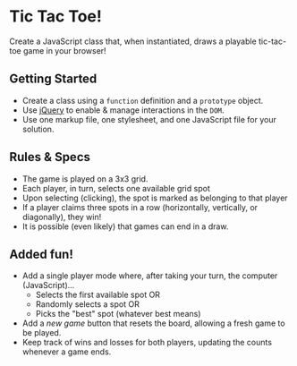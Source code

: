 # Tic Tac Toe!
Create a JavaScript class that, when instantiated, draws a playable tic-tac-toe game in your browser!

## Getting Started
- Create a class using a `function` definition and a `prototype` object.
- Use [jQuery](https://jquery.com/) to enable & manage interactions in the `DOM`.
- Use one markup file, one stylesheet, and one JavaScript file for your solution.

## Rules & Specs
- The game is played on a 3x3 grid.
- Each player, in turn, selects one available grid spot
- Upon selecting (clicking), the spot is marked as belonging to that player
- If a player claims three spots in a row (horizontally, vertically, or diagonally), they win!
- It is possible (even likely) that games can end in a draw.

## Added fun!
- Add a single player mode where, after taking your turn, the computer (JavaScript)...
    + Selects the first available spot OR
    + Randomly selects a spot OR
    + Picks the "best" spot (whatever best means)
- Add a _new game_ button that resets the board, allowing a fresh game to be played.
- Keep track of wins and losses for both players, updating the counts whenever a game ends.
